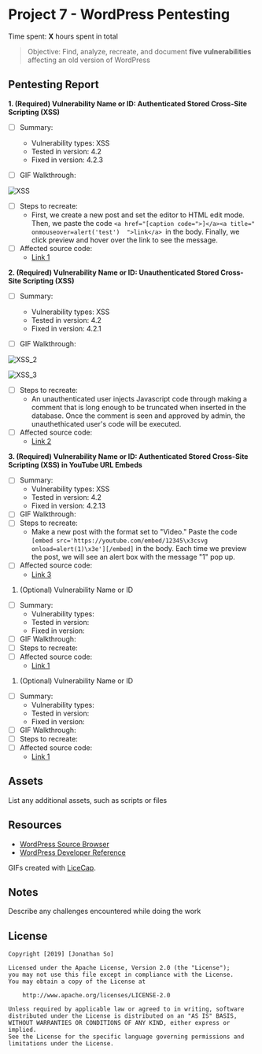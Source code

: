 # Project 7 - WordPress Pentesting

Time spent: **X** hours spent in total

> Objective: Find, analyze, recreate, and document **five vulnerabilities** affecting an old version of WordPress

## Pentesting Report

**1. (Required) Vulnerability Name or ID: Authenticated Stored Cross-Site Scripting (XSS)**
  - [ ] Summary: 
    - Vulnerability types: XSS
    - Tested in version: 4.2
    - Fixed in version: 4.2.3
  - [ ] GIF Walkthrough: 
  
  
  ![XSS](https://user-images.githubusercontent.com/54424389/68551156-e3079b80-03d7-11ea-924a-6d8dbb1296be.gif)



  - [ ] Steps to recreate: 
    - First, we create a new post and set the editor to HTML edit mode. Then, we paste the code ```<a href="[caption code=">]</a><a title=" onmouseover=alert('test')  ">link</a> ```in the body. Finally, we click preview and hover over the link to see the message. 
  - [ ] Affected source code:
    - [Link 1](https://core.trac.wordpress.org/browser/branches/4.2/src/wp-includes/class-wp-editor.php?rev=33361)

**2. (Required) Vulnerability Name or ID: Unauthenticated Stored Cross-Site Scripting (XSS)**
  - [ ] Summary: 
    - Vulnerability types: XSS
    - Tested in version: 4.2
    - Fixed in version: 4.2.1
  - [ ] GIF Walkthrough: 
  
  
  ![XSS_2](https://user-images.githubusercontent.com/54424389/68552047-cae84a00-03e0-11ea-8c48-39b32a557d31.gif)


  ![XSS_3](https://user-images.githubusercontent.com/54424389/68552049-cde33a80-03e0-11ea-80aa-fd31aff560dc.gif)

  - [ ] Steps to recreate:
    - An unauthenticated user injects Javascript code through making a comment that is long enough to be truncated when inserted in the         database. Once the comment is seen and approved by admin, the unauthethicated user's code will be executed.
  - [ ] Affected source code:
    - [Link 2](https://core.trac.wordpress.org/changeset?sfp_email=&sfph_mail=&reponame=&new=32311%40branches%2F4.2&old=32300%40branches%2F4.2)

**3. (Required) Vulnerability Name or ID: Authenticated Stored Cross-Site Scripting (XSS) in YouTube URL Embeds**
  - [ ] Summary: 
    - Vulnerability types: XSS
    - Tested in version: 4.2
    - Fixed in version: 4.2.13
  - [ ] GIF Walkthrough: 
  - [ ] Steps to recreate: 
    - Make a new post with the format set to "Video." Paste the code ```[embed src='https://youtube.com/embed/12345\x3csvg onload=alert(1)\x3e'][/embed]``` in the body. Each time we preview the post, we will see an alert box with the message "1" pop up.
  - [ ] Affected source code:
    - [Link 3](https://github.com/WordPress/WordPress/commit/419c8d97ce8df7d5004ee0b566bc5e095f0a6ca8)
1. (Optional) Vulnerability Name or ID
  - [ ] Summary: 
    - Vulnerability types:
    - Tested in version:
    - Fixed in version: 
  - [ ] GIF Walkthrough: 
  - [ ] Steps to recreate: 
  - [ ] Affected source code:
    - [Link 1](https://core.trac.wordpress.org/browser/tags/version/src/source_file.php)
1. (Optional) Vulnerability Name or ID
  - [ ] Summary: 
    - Vulnerability types:
    - Tested in version:
    - Fixed in version: 
  - [ ] GIF Walkthrough: 
  - [ ] Steps to recreate: 
  - [ ] Affected source code:
    - [Link 1](https://core.trac.wordpress.org/browser/tags/version/src/source_file.php) 

## Assets

List any additional assets, such as scripts or files

## Resources

- [WordPress Source Browser](https://core.trac.wordpress.org/browser/)
- [WordPress Developer Reference](https://developer.wordpress.org/reference/)

GIFs created with [LiceCap](http://www.cockos.com/licecap/).

## Notes

Describe any challenges encountered while doing the work

## License

    Copyright [2019] [Jonathan So]

    Licensed under the Apache License, Version 2.0 (the "License");
    you may not use this file except in compliance with the License.
    You may obtain a copy of the License at

        http://www.apache.org/licenses/LICENSE-2.0

    Unless required by applicable law or agreed to in writing, software
    distributed under the License is distributed on an "AS IS" BASIS,
    WITHOUT WARRANTIES OR CONDITIONS OF ANY KIND, either express or implied.
    See the License for the specific language governing permissions and
    limitations under the License.
